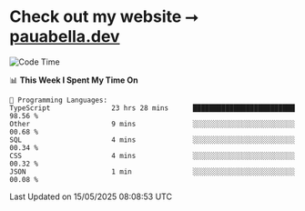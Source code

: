 # Check out my website ⭢ [pauabella.dev](https://pauabella.dev)

<!--START_SECTION:waka-->
![Code Time](http://img.shields.io/badge/Code%20Time-4%2C426%20hrs%2048%20mins-blue)

📊 **This Week I Spent My Time On** 

```text
💬 Programming Languages: 
TypeScript               23 hrs 28 mins      █████████████████████████   98.56 % 
Other                    9 mins              ░░░░░░░░░░░░░░░░░░░░░░░░░   00.68 % 
SQL                      4 mins              ░░░░░░░░░░░░░░░░░░░░░░░░░   00.34 % 
CSS                      4 mins              ░░░░░░░░░░░░░░░░░░░░░░░░░   00.32 % 
JSON                     1 min               ░░░░░░░░░░░░░░░░░░░░░░░░░   00.08 % 
```


 Last Updated on 15/05/2025 08:08:53 UTC
<!--END_SECTION:waka-->
